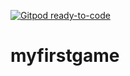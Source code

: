 [![Gitpod ready-to-code](https://img.shields.io/badge/Gitpod-ready--to--code-blue?logo=gitpod)](https://gitpod.tiller.pw/#https://github.com/Tiller431/myfirstgame)

# myfirstgame
